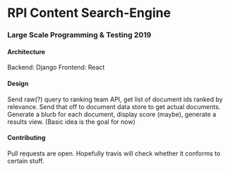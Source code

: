 # RPI Content Search-Engine
### Large Scale Programming & Testing 2019

#### Architecture

Backend: Django
Frontend: React

#### Design

Send raw(?) query to ranking team API, get list of document ids ranked by relevance. Send that off to document data store to get actual documents. Generate a blurb for each document, display score (maybe), generate a results view. (Basic idea is the goal for now)

#### Contributing

Pull requests are open. Hopefully travis will check whether it conforms to certain stuff.
